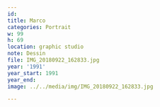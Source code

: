 ```yaml
---
id:
title: Marco
categories: Portrait
w: 99
h: 69
location: graphic studio
note: Dessin
file: IMG_20180922_162833.jpg
year: '1991'
year_start: 1991
year_end:
image: ../../media/img/IMG_20180922_162833.jpg

---
```

